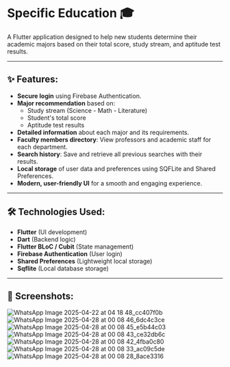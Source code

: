 # Specific Education 🎓

A Flutter application designed to help new students determine their academic majors based on their total score, study stream, and aptitude test results.

---

## ✨ Features:
- **Secure login** using Firebase Authentication.
- **Major recommendation** based on:
  - Study stream (Science - Math - Literature)
  - Student's total score
  - Aptitude test results
- **Detailed information** about each major and its requirements.
- **Faculty members directory**: View professors and academic staff for each department.
- **Search history**: Save and retrieve all previous searches with their results.
- **Local storage** of user data and preferences using SQFLite and Shared Preferences.
- **Modern, user-friendly UI** for a smooth and engaging experience.

---

## 🛠️ Technologies Used:
- **Flutter** (UI development)
- **Dart** (Backend logic)
- **Flutter BLoC / Cubit** (State management)
- **Firebase Authentication** (User login)
- **Shared Preferences** (Lightweight local storage)
- **Sqflite** (Local database storage)

---

## 📱 Screenshots:
![WhatsApp Image 2025-04-22 at 04 18 48_cc407f0b](https://github.com/user-attachments/assets/6734f143-f639-4cb3-a0d5-92489d87ae1f)
![WhatsApp Image 2025-04-28 at 00 08 46_6dc4c3ce](https://github.com/user-attachments/assets/50116a03-2dfb-40eb-abba-602e914eb1f7)
![WhatsApp Image 2025-04-28 at 00 08 45_e5b44c03](https://github.com/user-attachments/assets/218b97f5-eca6-47c2-9d2e-fc01131fdb4c)
![WhatsApp Image 2025-04-28 at 00 08 43_ce32db6c](https://github.com/user-attachments/assets/d9d9d428-7f03-4dbd-91b8-f8a37491fe86)
![WhatsApp Image 2025-04-28 at 00 08 42_4fba0c80](https://github.com/user-attachments/assets/9fd88dce-533b-4841-8cb7-bdb62b6520fd)
![WhatsApp Image 2025-04-28 at 00 08 33_ac09c5de](https://github.com/user-attachments/assets/c7838df0-8044-4113-8ecb-dbbbe4668f58)
![WhatsApp Image 2025-04-28 at 00 08 28_8ace3316](https://github.com/user-attachments/assets/ac197b39-1675-4200-ae46-18ea390527bc)
